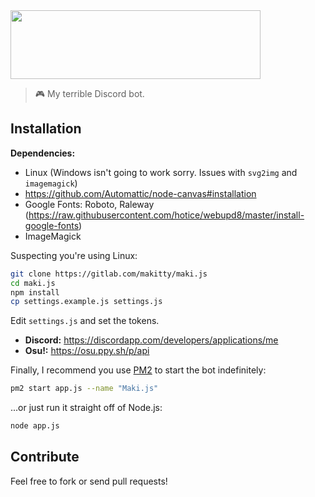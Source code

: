 <img height="110" width="400" src="https://i.imgur.com/HcYFflq.png">

> 🎮 My terrible Discord bot.

## Installation

**Dependencies:**

- Linux (Windows isn't going to work sorry. Issues with `svg2img` and `imagemagick`)
- https://github.com/Automattic/node-canvas#installation
- Google Fonts: Roboto, Raleway (https://raw.githubusercontent.com/hotice/webupd8/master/install-google-fonts)
- ImageMagick

Suspecting you're using Linux:

```sh
git clone https://gitlab.com/makitty/maki.js
cd maki.js
npm install
cp settings.example.js settings.js
```
Edit `settings.js` and set the tokens.

- **Discord:** https://discordapp.com/developers/applications/me
- **Osu!:** https://osu.ppy.sh/p/api

Finally, I recommend you use [PM2](https://www.npmjs.com/package/pm2) to start the bot indefinitely:

```sh
pm2 start app.js --name "Maki.js"
```
...or just run it straight off of Node.js:

```sh
node app.js
```
## Contribute

Feel free to fork or send pull requests!
